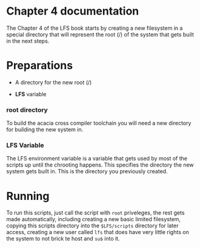 # Chapter 4 documentation

The Chapter 4 of the LFS book starts by creating a new filesystem in a special directory that will represent the root (/) of the system that gets built in the next steps.

# Preparations

- A directory for the new root (/)

- **LFS** variable

### root directory

To build the acacia cross compiler toolchain you will need a new directory for building the new system in.

### LFS Variable

The LFS environment variable is a variable that gets used by most of the scripts up until the chrooting happens. This specifies the directory the new system gets built in. This is the directory you previously created.

# Running

To run this scripts, just call the script with `root` priveleges, the rest gets made automatically, including creating a new basic limited filesystem, copying this scripts directory into the `$LFS/scripts` directory for later access, creating a new user called `lfs` that does have very little rights on the system to not brick te host and `su`s into it.
